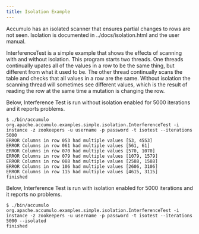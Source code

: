 ```yaml
---
title: Isolation Example
---
```


Accumulo has an isolated scanner that ensures partial changes to rows are not
seen.  Isolation is documented in ../docs/isolation.html and the user manual.  

InterferenceTest is a simple example that shows the effects of scanning with
and without isolation.  This program starts two threads.  One threads
continually upates all of the values in a row to be the same thing, but
different from what it used to be.  The other thread continually scans the
table and checks that all values in a row are the same.  Without isolation the
scanning thread will sometimes see different values, which is the result of
reading the row at the same time a mutation is changing the row.

Below, Interference Test is run without isolation enabled for 5000 iterations
and it reports problems.

    $ ./bin/accumulo org.apache.accumulo.examples.simple.isolation.InterferenceTest -i instance -z zookeepers -u username -p password -t isotest --iterations 5000
    ERROR Columns in row 053 had multiple values [53, 4553]
    ERROR Columns in row 061 had multiple values [561, 61]
    ERROR Columns in row 070 had multiple values [570, 1070]
    ERROR Columns in row 079 had multiple values [1079, 1579]
    ERROR Columns in row 088 had multiple values [2588, 1588]
    ERROR Columns in row 106 had multiple values [2606, 3106]
    ERROR Columns in row 115 had multiple values [4615, 3115]
    finished

Below, Interference Test is run with isolation enabled for 5000 iterations and
it reports no problems.

    $ ./bin/accumulo org.apache.accumulo.examples.simple.isolation.InterferenceTest -i instance -z zookeepers -u username -p password -t isotest --iterations 5000 --isolated
    finished



